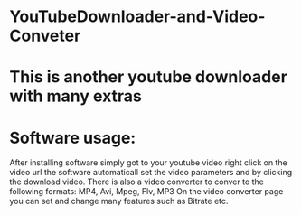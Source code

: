 # YouTubeDownloader-and-Video-Conveter
# This is another youtube downloader with many extras
# Software usage:
After installing software simply got to your youtube video right click on the video url the software automaticall set the video parameters and by clicking the download video. There is also a video converter to conver to the following formats:
MP4, Avi, Mpeg, Flv, MP3
On the video converter page you can set and change many features such as Bitrate etc.
